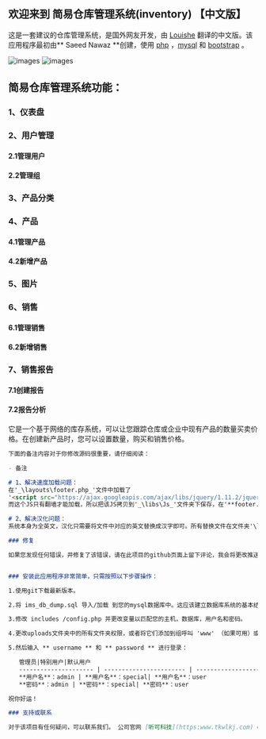 ## 欢迎来到 简易仓库管理系统(inventory) 【中文版】

这是一套建议的仓库管理系统，是国外网友开发，由 [Louishe](https:www.louishe.com) 翻译的中文版。该应用程序最初由** Saeed Nawaz **创建，使用 [php](http:php.net) ，[mysql](https:www.mysql.com) 和 [bootstrap](http:getbootstrap.com) 。

![images](https://www.louishe.com/wp-content/uploads/2019/04/12.png)
![images](https://www.louishe.com/wp-content/uploads/2019/04/13.png)

## 简易仓库管理系统功能：

### 1、仪表盘
### 2、用户管理
#### 2.1管理用户
#### 2.2管理组
### 3、产品分类
### 4、产品
#### 4.1管理产品
#### 4.2新增产品
### 5、图片
### 6、销售
#### 6.1管理销售
#### 6.2新增销售
### 7、销售报告
#### 7.1创建报告
#### 7.2报告分析

它是一个基于网络的库存系统，可以让您跟踪仓库或企业中现有产品的数量买卖价格。在创建新产品时，您可以设置数量，购买和销售价格。

```markdown
下面的备注内容对于你修改源码很重要，请仔细阅读：

- 备注

# 1、解决速度加载问题：
在'_\layouts\footer.php_'文件中加载了
'<script src="https://ajax.googleapis.com/ajax/libs/jquery/1.11.2/jquery.min.js"></script>'，
而这个JS只有翻墙才能加载，所以把该JS拷贝到'_\libs\Js_'文件夹下保存，在'**footer.php**'中引用本地的'**jquery.min.js**'。

# 2、解决汉化问题：
系统本身为全英文，汉化只需要将文件中对应的英文替换成汉字即可。所有替换文件在文件夹'\layouts\'和根目录中。

### 修复

如果您发现任何错误，并修复了该错误，请在此项目的github页面上留下评论，我会将更改推送到主分支。


### 安装此应用程序非常简单，只需按照以下步骤操作：

1.使用git下载最新版本。

2.将 ims_db_dump.sql 导入/加载 到您的mysql数据库中。这应该建立数据库系统的基本结构。

3.修改 includes /config.php 并更改变量以匹配您的主机，数据库，用户名和密码。

4.更改uploads文件夹中的所有文件夹权限，或者将它们添加到组呼叫 'www' （如果可用）或 '777' 。

5.然后输入 ** username ** 和 ** password ** 进行登录：

   管理员|特别用户|默认用户
   --------------------- | ----------------------- | -------------------
   **用户名**：admin | **用户名**：special| **用户名**：user
   **密码**：admin | **密码**：special| **密码**：user

祝你好运！

### 支持或联系

对于该项目有任何疑问，可以联系我们。 公司官网 [听可科技](https:www.tkwlkj.com) or [技术支持Blog](https:louishe.com) ,在这个Blog你将获得一些帮助！
